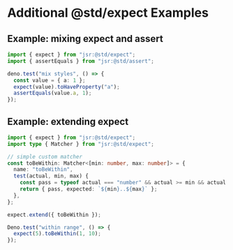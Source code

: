 <!-- Extra examples for @std/expect -->

# Additional @std/expect Examples

## Example: mixing expect and assert

```ts
import { expect } from "jsr:@std/expect";
import { assertEquals } from "jsr:@std/assert";

deno.test("mix styles", () => {
  const value = { a: 1 };
  expect(value).toHaveProperty("a");
  assertEquals(value.a, 1);
});
```

## Example: extending expect

```ts
import { expect } from "jsr:@std/expect";
import type { Matcher } from "jsr:@std/expect";

// simple custom matcher
const toBeWithin: Matcher<[min: number, max: number]> = {
  name: "toBeWithin",
  test(actual, min, max) {
    const pass = typeof actual === "number" && actual >= min && actual <= max;
    return { pass, expected: `${min}..${max}` };
  },
};

expect.extend({ toBeWithin });

Deno.test("within range", () => {
  expect(5).toBeWithin(1, 10);
});
```
